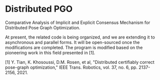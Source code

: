 # Distributed PGO
Comparative Analysis of Implicit and Explicit Consensus Mechanism for Distributed Pose Graph Optimization.

At present, the related code is being organized, and we are extending it to asynchronous and parallel forms. It will be open-sourced once the modifications are completed. The program is modified based on the pioneering work in this field presented in [1].


[1] Y. Tian, K. Khosoussi, D.M. Rosen, et al, "Distributed certifiably correct pose-graph optimization," IEEE Trans. Robotics, vol. 37, no. 6, pp. 2137-2156, 2021.

